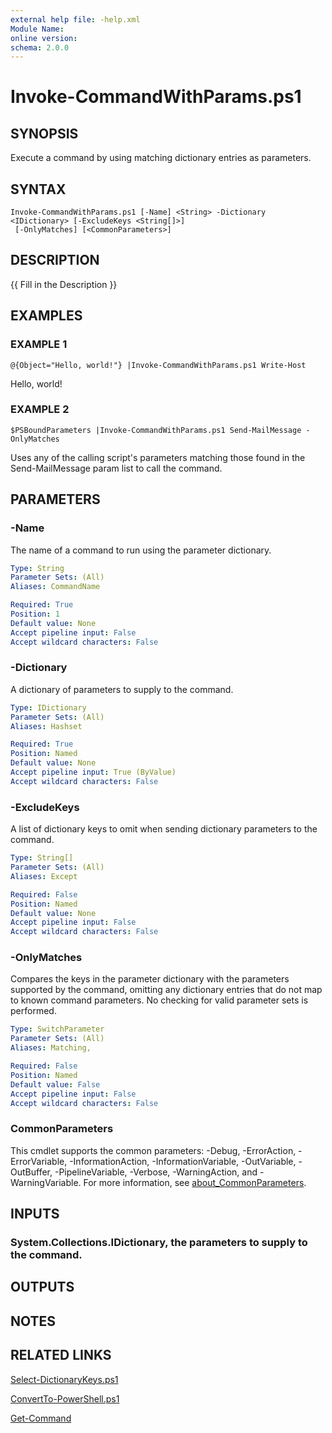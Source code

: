 ```yaml
---
external help file: -help.xml
Module Name:
online version:
schema: 2.0.0
---
```


# Invoke-CommandWithParams.ps1

## SYNOPSIS
Execute a command by using matching dictionary entries as parameters.

## SYNTAX

```
Invoke-CommandWithParams.ps1 [-Name] <String> -Dictionary <IDictionary> [-ExcludeKeys <String[]>]
 [-OnlyMatches] [<CommonParameters>]
```

## DESCRIPTION
{{ Fill in the Description }}

## EXAMPLES

### EXAMPLE 1
```
@{Object="Hello, world!"} |Invoke-CommandWithParams.ps1 Write-Host
```

Hello, world!

### EXAMPLE 2
```
$PSBoundParameters |Invoke-CommandWithParams.ps1 Send-MailMessage -OnlyMatches
```

Uses any of the calling script's parameters matching those found in the Send-MailMessage param list to call the command.

## PARAMETERS

### -Name
The name of a command to run using the parameter dictionary.

```yaml
Type: String
Parameter Sets: (All)
Aliases: CommandName

Required: True
Position: 1
Default value: None
Accept pipeline input: False
Accept wildcard characters: False
```

### -Dictionary
A dictionary of parameters to supply to the command.

```yaml
Type: IDictionary
Parameter Sets: (All)
Aliases: Hashset

Required: True
Position: Named
Default value: None
Accept pipeline input: True (ByValue)
Accept wildcard characters: False
```

### -ExcludeKeys
A list of dictionary keys to omit when sending dictionary parameters to the command.

```yaml
Type: String[]
Parameter Sets: (All)
Aliases: Except

Required: False
Position: Named
Default value: None
Accept pipeline input: False
Accept wildcard characters: False
```

### -OnlyMatches
Compares the keys in the parameter dictionary with the parameters supported by the command,
omitting any dictionary entries that do not map to known command parameters.
No checking for valid parameter sets is performed.

```yaml
Type: SwitchParameter
Parameter Sets: (All)
Aliases: Matching, 

Required: False
Position: Named
Default value: False
Accept pipeline input: False
Accept wildcard characters: False
```

### CommonParameters
This cmdlet supports the common parameters: -Debug, -ErrorAction, -ErrorVariable, -InformationAction, -InformationVariable, -OutVariable, -OutBuffer, -PipelineVariable, -Verbose, -WarningAction, and -WarningVariable. For more information, see [about_CommonParameters](http://go.microsoft.com/fwlink/?LinkID=113216).

## INPUTS

### System.Collections.IDictionary, the parameters to supply to the command.
## OUTPUTS

## NOTES

## RELATED LINKS

[Select-DictionaryKeys.ps1]()

[ConvertTo-PowerShell.ps1]()

[Get-Command]()

